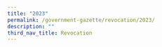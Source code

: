 ```yaml
---
title: "2023"
permalink: /government-gazette/revocation/2023/
description: ""
third_nav_title: Revocation
---
```

